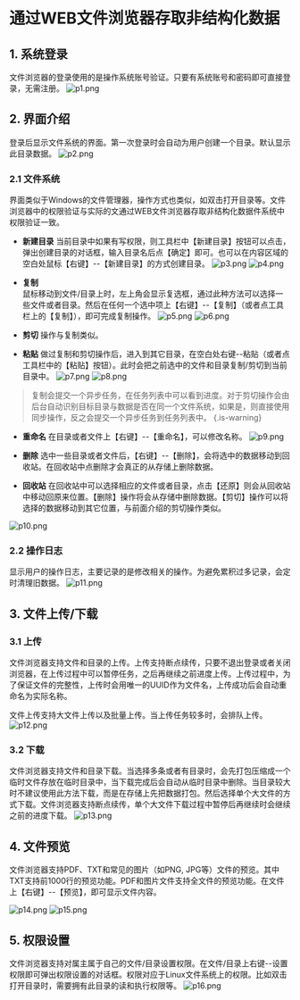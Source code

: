 # 通过WEB文件浏览器存取非结构化数据

## 1. 系统登录
文件浏览器的登录使用的是操作系统账号验证。只要有系统账号和密码即可直接登录，无需注册。
![p1.png](/pic/files_sys/p1.png)
## 2. 界面介绍
登录后显示文件系统的界面。第一次登录时会自动为用户创建一个目录。默认显示此目录数据。
![p2.png](/pic/files_sys/p2.png)
### 2.1 文件系统
界面类似于Windows的文件管理器，操作方式也类似，如双击打开目录等。文件浏览器中的权限验证与实际的文通过WEB文件浏览器存取非结构化数据件系统中权限验证一致。
 
* **新建目录**
当前目录中如果有写权限，则工具栏中【新建目录】按钮可以点击，弹出创建目录的对话框，输入目录名后点【确定】即可。也可以在内容区域的空白处鼠标【右键】--【新建目录】的方式创建目录。
![p3.png](/pic/files_sys/p3.png)
![p4.png](/pic/files_sys/p4.png)

* **复制**   
鼠标移动到文件/目录上时，左上角会显示复选框，通过此种方法可以选择一些文件或者目录。然后在任何一个选中项上【右键】--【复制】（或者点工具栏上的【复制】），即可完成复制操作。
![p5.png](/pic/files_sys/p5.png)
![p6.png](/pic/files_sys/p6.png)
* **剪切**
操作与复制类似。

* **粘贴**
做过复制和剪切操作后，进入到其它目录，在空白处右键--粘贴（或者点工具栏中的【粘贴】按钮）。此时会把之前选中的文件和目录复制/剪切到当前目录中。
 ![p7.png](/pic/files_sys/p7.png)
 ![p8.png](/pic/files_sys/p8.png)
> 复制会提交一个异步任务，在任务列表中可以看到进度。对于剪切操作会由后台自动识别目标目录与数据是否在同一个文件系统，如果是，则直接使用同步操作，反之会提交一个异步任务到任务列表中。
{.is-warning}

* **重命名**
在目录或者文件上【右键】--【重命名】，可以修改名称。
![p9.png](/pic/files_sys/p9.png)
* **删除**
选中一些目录或者文件后，【右键】--【删除】，会将选中的数据移动到回收站。在回收站中点删除才会真正的从存储上删除数据。

* **回收站** 
在回收站中可以选择相应的文件或者目录，点击【还原】则会从回收站中移动回原来位置。【删除】操作将会从存储中删除数据。【剪切】操作可以将选择的数据移动到其它位置，与前面介绍的剪切操作类似。
 
![p10.png](/pic/files_sys/p10.png)
### 2.2 操作日志
显示用户的操作日志，主要记录的是修改相关的操作。为避免累积过多记录，会定时清理旧数据。
 ![p11.png](/pic/files_sys/p11.png)

## 3. 文件上传/下载

### 3.1 上传
文件浏览器支持文件和目录的上传。上传支持断点续传，只要不退出登录或者关闭浏览器，在上传过程中可以暂停任务，之后再继续之前进度上传。上传过程中，为了保证文件的完整性，上传时会用唯一的UUID作为文件名，上传成功后会自动重命名为实际名称。

文件上传支持大文件上传以及批量上传。当上传任务较多时，会排队上传。
![p12.png](/pic/files_sys/p12.png)
### 3.2 下载
文件浏览器支持文件和目录下载。当选择多条或者有目录时，会先打包压缩成一个临时文件存放在临时目录中，当下载完成后会自动从临时目录中删除。当目录较大时不建议使用此方法下载，而是在存储上先把数据打包。然后选择单个大文件的方式下载。文件浏览器支持断点续传，单个大文件下载过程中暂停后再继续时会继续之前的进度下载。
![p13.png](/pic/files_sys/p13.png)

## 4. 文件预览

文件浏览器支持PDF、TXT和常见的图片（如PNG, JPG等）文件的预览。其中TXT支持前1000行的预览功能。PDF和图片文件支持全文件的预览功能。在文件上【右键】--【预览】，即可显示文件内容。
 
![p14.png](/pic/files_sys/p14.png)
![p15.png](/pic/files_sys/p15.png)

## 5. 权限设置
文件浏览器支持对属主属于自己的文件/目录设置权限。在文件/目录上右键--设置权限即可弹出权限设置的对话框。权限对应于Linux文件系统上的权限。比如双击打开目录时，需要拥有此目录的读和执行权限等。
![p16.png](/pic/files_sys/p16.png)
